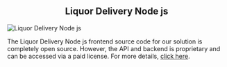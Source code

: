 <h2 style="text-align:center"> Liquor Delivery Node js </h2>

![Liquor Delivery Node js](https://admin.ninjascode.com/wp-content/uploads/2025/repoImages/Raymond/liquor%20delivery%20app%20node%20js.webp) 

The Liquor Delivery Node js frontend source code for our solution is completely open source. However, the API and backend is proprietary and can be accessed via a paid license. For more details, <a href="https://enatega.com/?utm_source=github&utm_medium=repo&utm_campaign=raymond-liquor-delivery-node-js" target="_blank">click here</a>.
